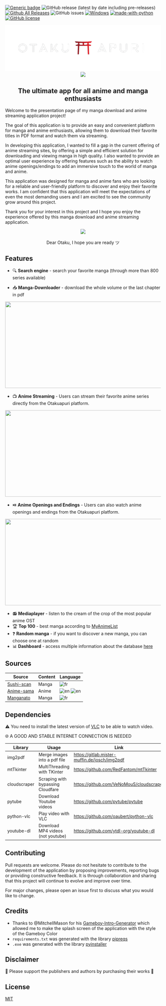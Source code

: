 [![Generic badge](https://img.shields.io/badge/status-working-green.svg)](https://shields.io/) ![GitHub release (latest by date including pre-releases)](https://img.shields.io/github/v/release/Dorian25/get-mangas?include_prereleases) [![Github All Releases](https://img.shields.io/github/downloads/Dorian25/otakuapuri/total.svg)]() ![GitHub issues](https://img.shields.io/github/issues/Dorian25/get-mangas) [![Windows](https://svgshare.com/i/ZhY.svg)](https://svgshare.com/i/ZhY.svg) [![made-with-python](https://img.shields.io/badge/Made%20with-Python-1f425f.svg)](https://www.python.org/) [![GitHub license](https://img.shields.io/github/license/Naereen/StrapDown.js.svg)]([https://github.com/Naereen/StrapDown.js/blob/master/LICENSE](https://github.com/Dorian25/get-mangas/blob/master/LICENSE))

<div align="center">
  <img src="https://github.com/Dorian25/otakuapuri/blob/master/images/icons/otakuapuri.png"> 
  <img src="https://user-images.githubusercontent.com/32178615/229851475-b4b6cc84-eb80-4fb9-ae84-69fbe22e3b00.png"> 
  <h2>The ultimate app for all anime and manga enthusiasts</h2>
</div>

Welcome to the presentation page of my manga download and anime streaming application project!

The goal of this application is to provide an easy and convenient platform for manga and anime enthusiasts, allowing them to download their favorite titles in PDF format and watch them via streaming.

In developing this application, I wanted to fill a gap in the current offering of anime streaming sites, by offering a simple and efficient solution for downloading and viewing manga in high quality. I also wanted to provide an optimal user experience by offering features such as the ability to watch anime openings/endings to add an immersive touch to the world of manga and anime.

This application was designed for manga and anime fans who are looking for a reliable and user-friendly platform to discover and enjoy their favorite works. I am confident that this application will meet the expectations of even the most demanding users and I am excited to see the community grow around this project.

Thank you for your interest in this project and I hope you enjoy the experience offered by this manga download and anime streaming application.

<p align="center">
  <!-- <img width="600" height="400" src="https://media.giphy.com/media/IO2ICudgtBjby/giphy.gif"> -->
  <img src="https://media.giphy.com/media/6FUT75miVgVKE/giphy.gif"/>
</p>
<p align="center">Dear Otaku, I hope you are ready ツ</p>


<!-- - [View Demo](#view-demo) -->



## Features
- :mag: **Search engine** - search your favorite manga (through more than 800 series available)

- :inbox_tray: **Manga-Downloader** - download the whole volume or the last chapter in pdf 
<p align="center">
  <img width="547" height="280" src="https://user-images.githubusercontent.com/32178615/229851518-32368de4-a46d-4420-b19c-b5a945fbd02f.png"> 
</p>

- :tv: **Anime Streaming** - Users can stream their favorite anime series directly from the Otakuapuri platform.
<p align="center">
  <img width="547" height="280" src="https://user-images.githubusercontent.com/32178615/231595440-2c87bb2f-0cc3-44f5-9c3d-e8f7362c43b7.gif"> 
</p>

- :play_or_pause_button: **Anime Openings and Endings** - Users can also watch anime openings and endings from the Otakuapuri platform.
<p align="center">
  <img width="547" height="280" src="https://user-images.githubusercontent.com/32178615/229851495-068b5396-734d-42c2-95e7-ec98e8d819f1.png"> 
</p>

- :radio: **Mediaplayer** - listen to the cream of the crop of the most popular anime OST
- :trophy: **Top 100** - best manga according to [MyAnimeList](https://myanimelist.net/)
- :question: **Random manga** - if you want to discover a new manga, you can choose one at random
- :bar_chart: **Dashboard** - access multiple information about the database [here](https://charts.mongodb.com/charts-getmanga-rhtkb/public/dashboards/632df18e-f274-4d69-899d-21740a3f593f)

## Sources 

| Source | Content | Language | 
| ------ | ------ | ------ |
| [Sushi-scan](https://sushiscan.net/) | Manga | ![fr](https://raw.githubusercontent.com/stevenrskelton/flag-icon/master/png/75/country-4x3/fr.png) |
| [Anime-sama](https://anime-sama.fr/) | Anime | ![en](https://raw.githubusercontent.com/stevenrskelton/flag-icon/master/png/75/country-4x3/fr.png) ![en](https://raw.githubusercontent.com/stevenrskelton/flag-icon/master/png/75/country-4x3/jp.png) |
| [Manganato](https://manganato.com/) | Manga | ![fr](https://raw.githubusercontent.com/stevenrskelton/flag-icon/master/png/75/country-4x3/gb.png) |

<!--
## View Demo
<p align="center">
  <img width="780" height="500" src="https://user-images.githubusercontent.com/32178615/210775305-f340d8fa-e311-4b30-8877-6c1f2dfaead2.gif"> 
</p>
<p align="center">A small demo to show how the software works ツ</p>
-->

## Dependencies

:warning: You need to install the latest version of [VLC](https://www.videolan.org/vlc/) to be able to watch video.

:globe_with_meridians: A GOOD AND STABLE INTERNET CONNECTION IS NEEDED

| Library | Usage | Link | 
| ------ | ------ | ------ |
| img2pdf | Merge images into a pdf file  | https://gitlab.mister-muffin.de/josch/img2pdf |
| mtTkinter | MultiThreading with TKinter | https://github.com/RedFantom/mtTkinter |
| cloudscraper | Scraping with bypassing Cloudfare | https://github.com/VeNoMouS/cloudscraper |
| pytube | Download Youtube videos | https://github.com/pytube/pytube |
| python-vlc | Play video with VLC | https://github.com/oaubert/python-vlc |
| youtube-dl | Download MP4 videos (not youtube) | https://github.com/ytdl-org/youtube-dl |

## Contributing
Pull requests are welcome. Please do not hesitate to contribute to the development of the application by proposing improvements, reporting bugs or providing constructive feedback. It is through collaboration and sharing that this project will continue to evolve and improve over time. 

For major changes, please open an issue first to discuss what you would like to change.

## Credits
- Thanks to @MitchellMason for his [Gameboy-Intro-Generator](https://github.com/MitchellMason/Gameboy-Intro-Generator) which allowed me to make the splash screen of the application with the style of the Gameboy Color
- `requirements.txt` was generated with the library [pipreqs](https://github.com/bndr/pipreqs)
- `.exe` was generated with the library [pyinstaller](https://github.com/pyinstaller/pyinstaller)

## Disclaimer
:sparkling_heart: Please support the publishers and authors by purchasing their works :sparkling_heart: 

## License
[MIT](https://choosealicense.com/licenses/mit/)
